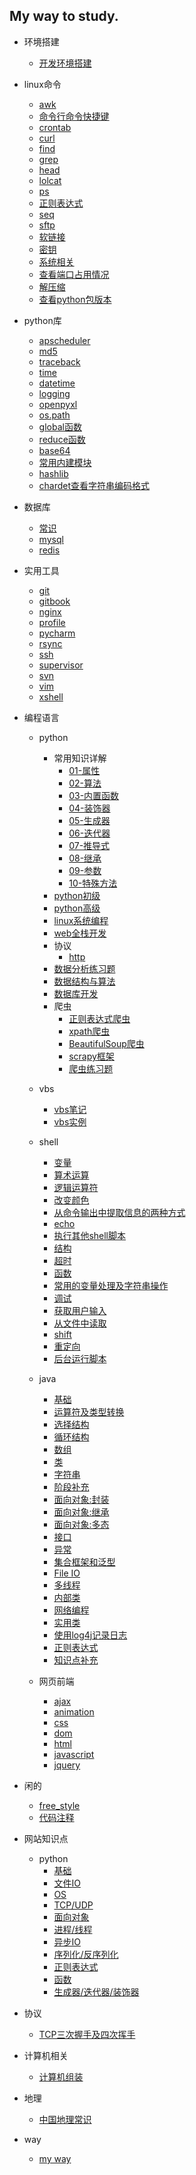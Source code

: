 ## My way to study.

* 环境搭建
    * [开发环境搭建](interface/environ.md)

* linux命令
    * [awk](linux/awk.md)
    * [命令行命令快捷键](linux/command_line.md)
    * [crontab](linux/crontab.md)
    * [curl](linux/curl.md)
    * [find](linux/find.md)
    * [grep](linux/grep.md)
    * [head](linux/head.md)
    * [lolcat](linux/lolcat.md)
    * [ps](linux/ps.md)
    * [正则表达式](linux/reg.md)
    * [seq](linux/seq.md)
    * [sftp](linux/sftp.md)
    * [软链接](linux/soft_link.md)
    * [密钥](linux/ssh_key.md)
    * [系统相关](linux/sys.md)
    * [查看端口占用情况](linux/watch_port.md)
    * [解压缩](linux/zip.md)
    * [查看python包版本](linux/pip_version.md)

* python库
    * [apscheduler](python_lib/apscheduler.md)
    * [md5](python_lib/md5.md)
    * [traceback](python_lib/traceback.md)
    * [time](python_lib/time.md)
    * [datetime](python_lib/datetime.md)
    * [logging](python_lib/logging.md)
    * [openpyxl](python_lib/openpyxl.md)
    * [os.path](python_lib/os_path.md)
    * [global函数](python_lib/global.md)
    * [reduce函数](python_lib/reduce.md)
    * [base64](python_lib/base64.md)
    * [常用内建模块](python_lib/collections.md)
    * [hashlib](python_lib/hashlib.md)
    * [chardet查看字符串编码格式](python_lib/chardet.md)

* 数据库
    * [常识](database/note.md)
    * [mysql](database/mysql.md)
    * [redis](database/redis.md)

* 实用工具
    * [git](tools/git.md)
    * [gitbook](tools/gitbook.md)
    * [nginx](tools/nginx.md)
    * [profile](tools/profile.md)
    * [pycharm](tools/pycharm.md)
    * [rsync](tools/rsync.md)
    * [ssh](tools/ssh.md)
    * [supervisor](tools/supervisor.md)
    * [svn](tools/svn.md)
    * [vim](tools/vim.md)
    * [xshell](tools/xshell.md)

* 编程语言
    * python
        * 常用知识详解
            * [01-属性](program/python/useful/attr.md) 
            * [02-算法](program/python/useful/alg.md) 
            * [03-内置函数](program/python/useful/inner_func.md) 
            * [04-装饰器](program/python/useful/decorator.md) 
            * [05-生成器](program/python/useful/generator.md) 
            * [06-迭代器](program/python/useful/iterator.md) 
            * [07-推导式](program/python/useful/derived.md) 
            * [08-继承](program/python/useful/inherit.md) 
            * [09-参数](program/python/useful/param.md) 
            * [10-特殊方法](program/python/useful/special_method.md) 
        * [python初级](program/python/python_1.md)
        * [python高级](program/python/python_2.md)
        * [linux系统编程](program/python/linux_sys.md)
        * [web全栈开发](program/python/python_web.md)
        * 协议
            * [http](program/python/protocol/http.md)
        * [数据分析练习题](program/python/analysis/practice_analysis.md)
        * [数据结构与算法](program/python/algorithm/practice_algorithm.md)
        * [数据库开发](program/python/database/practice_database.md)        
        * 爬虫
            * [正则表达式爬虫](program/python/crawler/zhengze_crawler.md)
            * [xpath爬虫](program/python/crawler/xpath_crawler.md)
            * [BeautifulSoup爬虫](program/python/crawler/beautifulsoup_crawler.md)
            * [scrapy框架](program/python/crawler/scrapy_crawler.md)
            * [爬虫练习题](program/python/crawler/practice_crawler.md)

    * vbs
        * [vbs笔记](program/vbs/vbs.md)
        * [vbs实例](program/vbs/practice_vbs.md)

    * shell
        * [变量](program/shell/1_variable.md)
        * [算术运算](program/shell/2_operate.md)
        * [逻辑运算符](program/shell/3_logicsign.md)
        * [改变颜色](program/shell/4_color.md)
        * [从命令输出中提取信息的两种方式](program/shell/5_execute.md)
        * [echo](program/shell/6_echo.md)
        * [执行其他shell脚本](program/shell/7_othershell.md)
        * [结构](program/shell/8_do_choose.md)
        * [超时](program/shell/9_timeout.md)
        * [函数](program/shell/10_func.md)
        * [常用的变量处理及字符串操作](program/shell/11_var_str_deal.md)
        * [调试](program/shell/12_debug.md)
        * [获取用户输入](program/shell/13_get_input.md)
        * [从文件中读取](program/shell/14_read_file.md)
        * [shift](program/shell/15_shift.md)
        * [重定向](program/shell/16_show_data.md)
        * [后台运行脚本](program/shell/17_control.md)

    * java
        * [基础](program/java/base.md)
        * [运算符及类型转换](program/java/operator.md)
        * [选择结构](program/java/choose.md)
        * [循环结构](program/java/cycle.md)
        * [数组](program/java/array.md)
        * [类](program/java/class.md)
        * [字符串](program/java/string.md)
        * [阶段补充](program/java/supplement_1.md)
        * [面向对象:封装](program/java/obj_packet.md)
        * [面向对象:继承](program/java/obj_inheritance.md)
        * [面向对象:多态](program/java/obj_status.md)
        * [接口](program/java/interface.md)
        * [异常](program/java/err.md)
        * [集合框架和泛型](program/java/generic.md)
        * [File IO](program/java/file_io.md)
        * [多线程](program/java/thread.md)
        * [内部类](program/java/inside_class.md)
        * [网络编程](program/java/web_pro.md)
        * [实用类](program/java/practical_class.md)
        * [使用log4j记录日志](program/java/log.md)
        * [正则表达式](program/java/zhengze.md)
        * [知识点补充](program/java/supplement_2.md)

    * 网页前端
        * [ajax](program/web_front/ajax.md)
        * [animation](program/web_front/animation.md)
        * [css](program/web_front/css.md)
        * [dom](program/web_front/dom.md)
        * [html](program/web_front/html.md)
        * [javascript](program/web_front/javascript.md)
        * [jquery](program/web_front/jquery.md)

* 闲的
    * [free_style](interface/free_style.md)
    * [代码注释](interface/annotate.md)

* 网站知识点
    * python
        * [基础](liaoxuefeng/0_base.md)
        * [文件IO](liaoxuefeng/1_file.md)
        * [OS](liaoxuefeng/2_os.md)
        * [TCP/UDP](liaoxuefeng/3_tcp_and_udp.md)
        * [面向对象](liaoxuefeng/4_to_object.md)
        * [进程/线程](liaoxuefeng/5_process_and_thread.md)
        * [异步IO](liaoxuefeng/6_yibu_io.md)
        * [序列化/反序列化](liaoxuefeng/7_dump.md)
        * [正则表达式](liaoxuefeng/8_regular_expression.md)
        * [函数](liaoxuefeng/9_func.md)
        * [生成器/迭代器/装饰器](liaoxuefeng/10_tools.md)

* 协议
    * [TCP三次握手及四次挥手](images/tcp_exchange.md)

* 计算机相关
    * [计算机组装](images/internet/note.md)

* 地理
    * [中国地理常识](some_knownledge/chinese_geography.md)

* way
    * [my way](interface/way.md)
